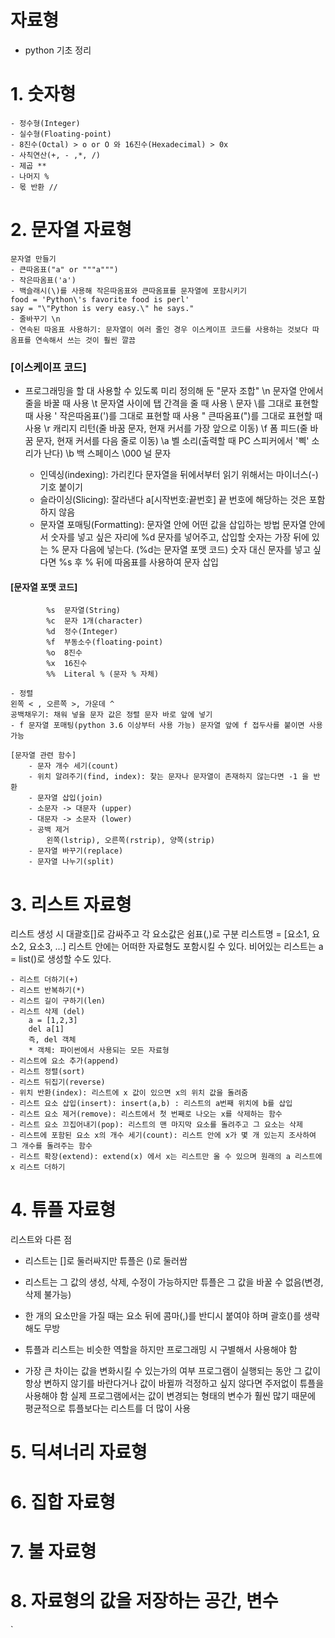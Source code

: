 자료형
===================
* python 기초 정리

# 1. 숫자형
    - 정수형(Integer)
    - 실수형(Floating-point)
    - 8진수(Octal) > o or O 와 16진수(Hexadecimal) > 0x
    - 사칙연산(+, - ,*, /)
    - 제곱 **
    - 나머지 %
    - 몫 반환 //
    
# 2. 문자열 자료형
    문자열 만들기
    - 큰따옴표("a" or """a""")
    - 작은따옴표('a')
    - 백슬래시(\)를 사용해 작은따옴표와 큰따옴표를 문자열에 포함시키기
    food = 'Python\'s favorite food is perl'
    say = "\"Python is very easy.\" he says."
    - 줄바꾸기 \n
    - 연속된 따옴표 사용하기: 문자열이 여러 줄인 경우 이스케이프 코드를 사용하는 것보다 따옴표를 연속해서 쓰는 것이 훨씬 깔끔
###        [이스케이프 코드]
- 프로그래밍을 할 대 사용할 수 있도록 미리 정의해 둔 "문자 조합"
    \n	문자열 안에서 줄을 바꿀 때 사용
    \t	문자열 사이에 탭 간격을 줄 때 사용
    \\	문자 \를 그대로 표현할 때 사용
    \'	작은따옴표(')를 그대로 표현할 때 사용
    \"	큰따옴표(")를 그대로 표현할 때 사용
    \r	캐리지 리턴(줄 바꿈 문자, 현재 커서를 가장 앞으로 이동)
    \f	폼 피드(줄 바꿈 문자, 현재 커서를 다음 줄로 이동)
    \a	벨 소리(출력할 때 PC 스피커에서 '삑' 소리가 난다)
    \b	백 스페이스
    \000	널 문자
    
    
    - 인덱싱(indexing): 가리킨다
        문자열을 뒤에서부터 읽기 위해서는 마이너스(-) 기호 붙이기
    - 슬라이싱(Slicing): 잘라낸다
        a[시작번호:끝번호] 끝 번호에 해당하는 것은 포함하지 않음
    - 문자열 포매팅(Formatting): 문자열 안에 어떤 값을 삽입하는 방법
        문자열 안에서 숫자를 넣고 싶은 자리에 %d 문자를 넣어주고, 삽입할 숫자는 가장 뒤에 있는 % 문자 다음에 넣는다. (%d는 문자열 포맷 코드)
        숫자 대신 문자를 넣고 싶다면 %s 후 % 뒤에 따옴표를 사용하여 문자 삽입 
####        [문자열 포맷 코드]
            %s	문자열(String)
            %c	문자 1개(character)
            %d	정수(Integer)
            %f	부동소수(floating-point)
            %o	8진수
            %x	16진수
            %%	Literal % (문자 % 자체)
            
    - 정렬
    왼쪽 < , 오른쪽 >, 가운데 ^ 
    공백채우기: 채워 넣을 문자 값은 정렬 문자 바로 앞에 넣기
    - f 문자열 포매팅(python 3.6 이상부터 사용 가능) 문자열 앞에 f 접두사를 붙이면 사용 가능
    
    [문자열 관련 함수]
        - 문자 개수 세기(count)
        - 위치 알려주기(find, index): 찾는 문자나 문자열이 존재하지 않는다면 -1 을 반환
        - 문자열 삽입(join)
        - 소문자 -> 대문자 (upper)
        - 대문자 -> 소문자 (lower)
        - 공백 제거
            왼쪽(lstrip), 오른쪽(rstrip), 양쪽(strip)
        - 문자열 바꾸기(replace)
        - 문자열 나누기(split)

    
# 3. 리스트 자료형
리스트 생성 시 대괄호[]로 감싸주고 각 요소값은 쉼표(,)로 구분
리스트명 = [요소1, 요소2, 요소3, ...]
리스트 안에는 어떠한 자료형도 포함시킬 수 있다.
비어있는 리스트는 a = list()로 생성할 수도 있다. 

    - 리스트 더하기(+)
    - 리스트 반복하기(*)
    - 리스트 길이 구하기(len) 
    - 리스트 삭제 (del)
        a = [1,2,3]
        del a[1]
        즉, del 객체
        * 객체: 파이썬에서 사용되는 모든 자료형
    - 리스트에 요소 추가(append)
    - 리스트 정렬(sort)
    - 리스트 뒤집기(reverse)
    - 위치 반환(index): 리스트에 x 값이 있으면 x의 위치 값을 돌려줌
    - 리스트 요소 삽입(insert): insert(a,b) : 리스트의 a번째 위치에 b를 삽입
    - 리스트 요소 제거(remove): 리스트에서 첫 번째로 나오는 x를 삭제하는 함수
    - 리스트 요소 끄집어내기(pop): 리스트의 맨 마지막 요소를 돌려주고 그 요소는 삭제
    - 리스트에 포함된 요소 x의 개수 세기(count): 리스트 안에 x가 몇 개 있는지 조사하여 그 개수를 돌려주는 함수
    - 리스트 확장(extend): extend(x) 에서 x는 리스트만 올 수 있으며 원래의 a 리스트에 x 리스트 더하기 

# 4. 튜플 자료형
리스트와 다른 점
- 리스트는 []로 둘러싸지만 튜플은 ()로 둘러쌈
- 리스트는 그 값의 생성, 삭제, 수정이 가능하지만 튜플은 그 값을 바꿀 수 없음(변경, 삭제 불가능)

- 한 개의 요소만을 가질 때는 요소 뒤에 콤마(,)를 반디시 붙여야 하며 괄호()를 생략해도 무방
- 튜플과 리스트는 비슷한 역할을 하지만 프로그래밍 시 구별해서 사용해야 함
- 가장 큰 차이는 값을 변화시킬 수 있는가의 여부
    프로그램이 실행되는 동안 그 값이 항상 변하지 않기를 바란다거나 값이 바뀔까 걱정하고 싶지 않다면 주저없이 튜플을 사용해야 함
    실제 프로그램에서는 값이 변경되는 형태의 변수가 훨씬 많기 때문에 평균적으로 튜플보다는 리스트를 더 많이 사용
    
# 5. 딕셔너리 자료형
# 6. 집합 자료형
# 7. 불 자료형
# 8. 자료형의 값을 저장하는 공간, 변수
`